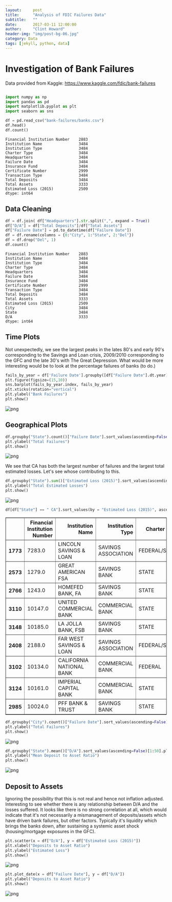 ```yaml
---
layout:     post
title:      "Analysis of FDIC Failures Data"
subtitle:   ""
date:       2017-03-11 12:00:00
author:     "Clint Howard"
header-img: "img/post-bg-06.jpg"
category: Data
tags: [jekyll, python, data]
---
```




# Investigation of Bank Failures
Data provided from Kaggle: https://www.kaggle.com/fdic/bank-failures


```python

import numpy as np
import pandas as pd 
import matplotlib.pyplot as plt
import seaborn as sns

```


```python
df = pd.read_csv("bank-failures/banks.csv")
df.head()
df.count()
```




    Financial Institution Number    2883
    Institution Name                3484
    Institution Type                3484
    Charter Type                    3484
    Headquarters                    3484
    Failure Date                    3484
    Insurance Fund                  3484
    Certificate Number              2999
    Transaction Type                3484
    Total Deposits                  3484
    Total Assets                    3333
    Estimated Loss (2015)           2509
    dtype: int64



## Data Cleaning


```python
df = df.join( df["Headquarters"].str.split(",", expand = True))
df["D/A"] = df["Total Deposits"]/df["Total Assets"]
df["Failure Date"] = pd.to_datetime(df["Failure Date"])
df = df.rename(columns = {0:"City", 1:"State", 2:"Del"})
df = df.drop("Del", 1)
df.count()
```




    Financial Institution Number    2883
    Institution Name                3484
    Institution Type                3484
    Charter Type                    3484
    Headquarters                    3484
    Failure Date                    3484
    Insurance Fund                  3484
    Certificate Number              2999
    Transaction Type                3484
    Total Deposits                  3484
    Total Assets                    3333
    Estimated Loss (2015)           2509
    City                            3484
    State                           3484
    D/A                             3333
    dtype: int64



## Time Plots
Not unexpectedly, we see the largest peaks in the lates 80's and early 90's corresponding to the Savings and Loan crisis, 2009/2010 corresponding to the GFC and the late 30's with The Great Depression. What would be more interesting would be to look at the percentage failures of banks (to do.)


```python
fails_by_year = df['Failure Date'].groupby([df["Failure Date"].dt.year]).agg('count')
plt.figure(figsize=(15,10))
sns.barplot(fails_by_year.index, fails_by_year)
plt.xticks(rotation="vertical")
plt.ylabel("Bank Failures")
plt.show()
```


![png](/img/fdic_6_0.png)


## Geographical Plots



```python
df.groupby("State").count()["Failure Date"].sort_values(ascending=False)[1:25].plot(kind="bar")
plt.ylabel("Total Failures")
plt.show()
```


![png](/img/fdic_8_0.png)


We see that CA has both the largest number of failures and the largest total estimated losses. Let's see whose contributing to this.


```python
df.groupby("State").sum()["Estimated Loss (2015)"].sort_values(ascending=False)[1:25].plot(kind="bar")
plt.ylabel("Total Estimated Losses")
plt.show()
```


![png](/img/fdic_10_0.png)



```python
df[df["State"] == " CA"].sort_values(by = "Estimated Loss (2015)", ascending = False)[1:25]
```




<div>
<table border="1" class="dataframe">
  <thead>
    <tr style="text-align: right;">
      <th></th>
      <th>Financial Institution Number</th>
      <th>Institution Name</th>
      <th>Institution Type</th>
      <th>Charter Type</th>
      <th>Headquarters</th>
      <th>Failure Date</th>
      <th>Insurance Fund</th>
      <th>Certificate Number</th>
      <th>Transaction Type</th>
      <th>Total Deposits</th>
      <th>Total Assets</th>
      <th>Estimated Loss (2015)</th>
      <th>City</th>
      <th>State</th>
      <th>D/A</th>
    </tr>
  </thead>
  <tbody>
    <tr>
      <th>1773</th>
      <td>7283.0</td>
      <td>LINCOLN SAVINGS &amp; LOAN</td>
      <td>SAVINGS ASSOCIATION</td>
      <td>FEDERAL/STATE</td>
      <td>IRVINE, CA</td>
      <td>1989-04-14</td>
      <td>RTC</td>
      <td>29642.0</td>
      <td>ACQUISITION</td>
      <td>4193981</td>
      <td>4857204.0</td>
      <td>3142552.0</td>
      <td>IRVINE</td>
      <td>CA</td>
      <td>0.863456</td>
    </tr>
    <tr>
      <th>2573</th>
      <td>1279.0</td>
      <td>GREAT AMERICAN FSA</td>
      <td>SAVINGS BANK</td>
      <td>STATE</td>
      <td>SAN DIEGO, CA</td>
      <td>1991-08-09</td>
      <td>RTC</td>
      <td>28041.0</td>
      <td>ACQUISITION</td>
      <td>7230789</td>
      <td>9523603.0</td>
      <td>995496.0</td>
      <td>SAN DIEGO</td>
      <td>CA</td>
      <td>0.759249</td>
    </tr>
    <tr>
      <th>2766</th>
      <td>1243.0</td>
      <td>HOMEFED BANK, FA</td>
      <td>SAVINGS BANK</td>
      <td>STATE</td>
      <td>SAN DIEGO, CA</td>
      <td>1992-07-06</td>
      <td>RTC</td>
      <td>29234.0</td>
      <td>ACQUISITION</td>
      <td>8903571</td>
      <td>12175590.0</td>
      <td>751633.0</td>
      <td>SAN DIEGO</td>
      <td>CA</td>
      <td>0.731264</td>
    </tr>
    <tr>
      <th>3110</th>
      <td>10147.0</td>
      <td>UNITED COMMERCIAL BANK</td>
      <td>COMMERCIAL BANK</td>
      <td>STATE</td>
      <td>SAN FRANCISCO, CA</td>
      <td>2009-11-06</td>
      <td>DIF</td>
      <td>32469.0</td>
      <td>ACQUISITION</td>
      <td>7653666</td>
      <td>10895336.0</td>
      <td>645369.0</td>
      <td>SAN FRANCISCO</td>
      <td>CA</td>
      <td>0.702472</td>
    </tr>
    <tr>
      <th>3148</th>
      <td>10185.0</td>
      <td>LA JOLLA BANK, FSB</td>
      <td>SAVINGS BANK</td>
      <td>STATE</td>
      <td>LA JOLLA, CA</td>
      <td>2010-02-19</td>
      <td>DIF</td>
      <td>32423.0</td>
      <td>ACQUISITION</td>
      <td>2799362</td>
      <td>3646071.0</td>
      <td>604483.0</td>
      <td>LA JOLLA</td>
      <td>CA</td>
      <td>0.767775</td>
    </tr>
    <tr>
      <th>2408</th>
      <td>2188.0</td>
      <td>FAR WEST SAVINGS &amp; LOAN</td>
      <td>SAVINGS ASSOCIATION</td>
      <td>FEDERAL/STATE</td>
      <td>NEWPORT BEACH, CA</td>
      <td>1991-01-11</td>
      <td>RTC</td>
      <td>28292.0</td>
      <td>ACQUISITION</td>
      <td>2981632</td>
      <td>3714988.0</td>
      <td>498684.0</td>
      <td>NEWPORT BEACH</td>
      <td>CA</td>
      <td>0.802595</td>
    </tr>
    <tr>
      <th>3102</th>
      <td>10134.0</td>
      <td>CALIFORNIA NATIONAL BANK</td>
      <td>COMMERCIAL BANK</td>
      <td>FEDERAL</td>
      <td>LOS ANGELES, CA</td>
      <td>2009-10-30</td>
      <td>DIF</td>
      <td>34659.0</td>
      <td>ACQUISITION</td>
      <td>6145207</td>
      <td>7781100.0</td>
      <td>413527.0</td>
      <td>LOS ANGELES</td>
      <td>CA</td>
      <td>0.789761</td>
    </tr>
    <tr>
      <th>3124</th>
      <td>10161.0</td>
      <td>IMPERIAL CAPITAL BANK</td>
      <td>COMMERCIAL BANK</td>
      <td>STATE</td>
      <td>LA JOLLA, CA</td>
      <td>2009-12-18</td>
      <td>DIF</td>
      <td>26348.0</td>
      <td>ACQUISITION</td>
      <td>2822300</td>
      <td>4046888.0</td>
      <td>328347.0</td>
      <td>LA JOLLA</td>
      <td>CA</td>
      <td>0.697400</td>
    </tr>
    <tr>
      <th>2985</th>
      <td>10024.0</td>
      <td>PFF BANK &amp; TRUST</td>
      <td>SAVINGS BANK</td>
      <td>STATE</td>
      <td>POMONA, CA</td>
      <td>2008-11-21</td>
      <td>DIF</td>
      <td>28344.0</td>
      <td>ACQUISITION</td>
      <td>2393845</td>
      <td>3715433.0</td>
      <td>318123.0</td>
      <td>POMONA</td>
      <td>CA</td>
      <td>0.644298</td>
    </tr>
  </tbody>
</table>
</div>




```python
df.groupby("City").count()["Failure Date"].sort_values(ascending=False)[1:25].plot(kind="bar")
plt.ylabel("Total Failures")
plt.show()
```


![png](/img/fdic_12_0.png)



```python
df.groupby("State").mean()["D/A"].sort_values(ascending=False)[1:50].plot(kind="bar")
plt.ylabel("Mean Deposit to Asset Ratio")
plt.show()
```


![png](/img/fdic_13_0.png)


## Deposit to Assets
Ignoring the possibility that this is not real and hence not inflation adjusted. Interesting to see whether there is any relationship between D/A and the losses suffered. It looks like there is no strong correlation at all, which would indicate that it's not necessarily a mismanagement of deposits/assets which have driven bank failures, but other factors. Typically it's liquidity which brings the banks down, after sustaining a systemic asset shock (housing/mortgage exposures in the GFC).


```python
plt.scatter(x = df["D/A"], y = df["Estimated Loss (2015)"])
plt.xlabel("Deposits to Asset Ratio")
plt.ylabel("Estimated Loss")
plt.show()
```


![png](/img/fdic_15_0.png)



```python
plt.plot_date(x = df["Failure Date"], y = df["D/A"])
plt.ylabel("Deposits to Asset Ratio")
plt.show()
```


![png](/img/fdic_16_0.png)




